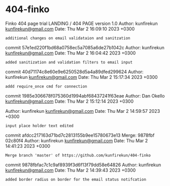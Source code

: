 # 404-finko
Finko 404 page trial
LANDING / 404 PAGE version 1.0
Author: kunfirekun <kunfirekun@gmail.com>
Date:   Thu Mar 2 16:09:10 2023 +0300

    additional changes on email validataion and sanitzation

commit 57e1ed220f1bd68a0758ec5a7085a6de27b1042c
Author: kunfirekun <kunfirekun@gmail.com>
Date:   Thu Mar 2 16:04:42 2023 +0300

    added sanitization and validation filters to email input

commit 40d71174c8e60e9e6250528d5a4a89dfed299624
Author: kunfirekun <kunfirekun@gmail.com>
Date:   Thu Mar 2 15:17:34 2023 +0300

    addd require_once cmd for connection

commit 1985e306678f075360d1994abf68437241f63eae
Author: Dan Okello <kunfirekun@gmail.com>
Date:   Thu Mar 2 15:12:14 2023 +0300

Author: kunfirekun <kunfirekun@gmail.com>
Date:   Thu Mar 2 14:59:57 2023 +0300

    input place holder text edited

commit afdcc217163d71bd7c2813155b9ee15780673e13
Merge: 9878fbf 02c80f4
Author: kunfirekun <kunfirekun@gmail.com>
Date:   Thu Mar 2 14:41:23 2023 +0300

    Merge branch 'master' of https://github.com/kunfirekun/404-finko

commit 9878fbfac7c1c9af8939f3d6f13f79dd58e64826
Author: kunfirekun <kunfirekun@gmail.com>
Date:   Thu Mar 2 14:39:43 2023 +0300

    added border radius on border for the email status notifcation
    
